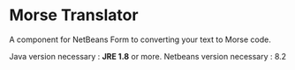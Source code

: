 # Morse Translator
A component for NetBeans Form to converting your text to Morse code.

Java version necessary : **JRE 1.8** or more.
Netbeans version necessary : 8.2
